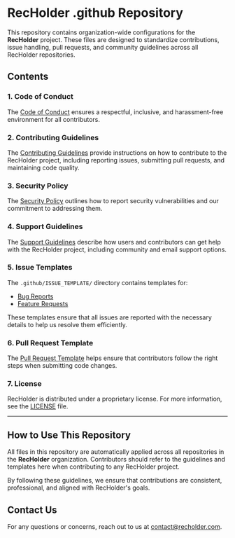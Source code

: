 # RecHolder .github Repository

This repository contains organization-wide configurations for the **RecHolder** project. These files are designed to standardize contributions, issue handling, pull requests, and community guidelines across all RecHolder repositories.

## Contents

### 1. Code of Conduct

The [Code of Conduct](./CODE_OF_CONDUCT.md) ensures a respectful, inclusive, and harassment-free environment for all contributors.

### 2. Contributing Guidelines

The [Contributing Guidelines](./CONTRIBUTING.md) provide instructions on how to contribute to the RecHolder project, including reporting issues, submitting pull requests, and maintaining code quality.

### 3. Security Policy

The [Security Policy](./SECURITY.md) outlines how to report security vulnerabilities and our commitment to addressing them.

### 4. Support Guidelines

The [Support Guidelines](./SUPPORT.md) describe how users and contributors can get help with the RecHolder project, including community and email support options.

### 5. Issue Templates

The `.github/ISSUE_TEMPLATE/` directory contains templates for:

- [Bug Reports](./ISSUE_TEMPLATE/bug_report.md)
- [Feature Requests](./ISSUE_TEMPLATE/feature_request.md)

These templates ensure that all issues are reported with the necessary details to help us resolve them efficiently.

### 6. Pull Request Template

The [Pull Request Template](./PULL_REQUEST_TEMPLATE.md) helps ensure that contributors follow the right steps when submitting code changes.

### 7. License

RecHolder is distributed under a proprietary license. For more information, see the [LICENSE](./LICENSE) file.

---

## How to Use This Repository

All files in this repository are automatically applied across all repositories in the **RecHolder** organization. Contributors should refer to the guidelines and templates here when contributing to any RecHolder project.

By following these guidelines, we ensure that contributions are consistent, professional, and aligned with RecHolder's goals.

## Contact Us

For any questions or concerns, reach out to us at [contact@recholder.com](mailto:contact@recholder.com).

